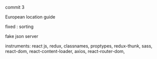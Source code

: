 commit 3 

European location guide

fixed : sorting

fake json server

instruments:
react js, redux, classnames, proptypes, redux-thunk, sass, react-dom, react-content-loader, axios, react-router-dom, 
